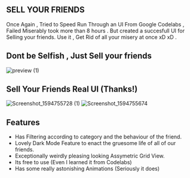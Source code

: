 ## SELL YOUR FRIENDS
Once Again , Tried to Speed Run Through an UI From Google Codelabs , Failed Miserably took more than 8 hours .
But created a succesfull UI for Selling your friends.
Use it , Get Rid of all your misery at once xD xD . 

## Dont be Selfish , Just Sell your friends

![preview (1)](https://user-images.githubusercontent.com/45462725/87470436-6437c200-c63a-11ea-8ae8-6cb7a8db65db.jpg)

## Sell Your Friends Real UI (Thanks!)

![Screenshot_1594755728 (1)](https://user-images.githubusercontent.com/45462725/87470433-63069500-c63a-11ea-930a-a3b05d39e515.jpg)  ![Screenshot_1594755674](https://user-images.githubusercontent.com/45462725/87470603-a234e600-c63a-11ea-8f22-973c2b588c57.jpg)

## Features
- Has Filtering according to category and the behaviour of the friend.
- Lovely Dark Mode Feature to enact the gruesome life of all of our friends.
- Exceptionally weirdly pleasing looking Assymetric Grid View.
- Its free to use (Even I learned it from Codelabs)
- Has some really astonishing Animations (Seriously it does)
